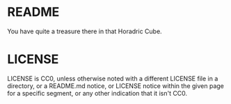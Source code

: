 # README

You have quite a treasure there in that Horadric Cube.

# LICENSE
LICENSE is CC0, unless otherwise noted with a different LICENSE file in a directory, or a README.md notice, or LICENSE notice within the given page for a specific segment, or any other indication that it isn't CC0.
